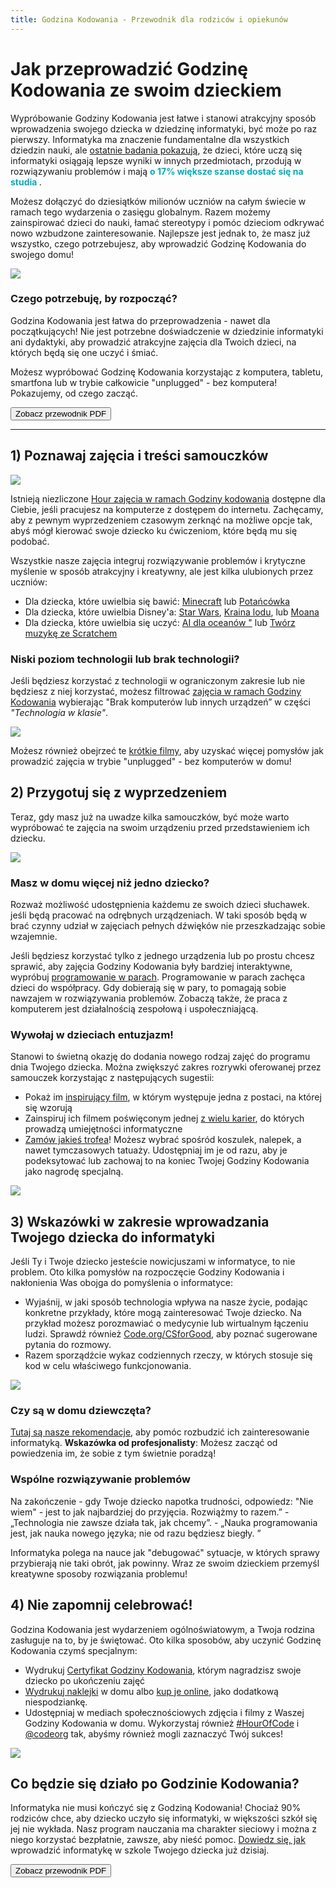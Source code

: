 ```yaml
---
title: Godzina Kodowania - Przewodnik dla rodziców i opiekunów
---
```


# Jak przeprowadzić Godzinę Kodowania ze swoim dzieckiem

Wypróbowanie Godziny Kodowania jest łatwe i stanowi atrakcyjny sposób wprowadzenia swojego dziecka w dziedzinę informatyki, być może po raz pierwszy. Informatyka ma znaczenie fundamentalne dla wszystkich dziedzin nauki, ale [ostatnie badania pokazują](https://medium.com/@codeorg/cs-helps-students-outperform-in-school-college-and-workplace-66dd64a69536), że dzieci, które uczą się informatyki osiągają lepsze wyniki w innych przedmiotach, przodują w rozwiązywaniu problemów i mają <font color="00adbc"><b> o 17% większe szanse dostać się na studia </font></b>.</p> 

<p>
  Możesz dołączyć do dziesiątków milionów uczniów na całym świecie w ramach tego wydarzenia o zasięgu globalnym. Razem możemy zainspirować dzieci do nauki, łamać stereotypy i pomóc dzieciom odkrywać nowo wzbudzone zainteresowanie. Najlepsze jest jednak to, że masz już wszystko, czego potrzebujesz, aby wprowadzić Godzinę Kodowania do swojego domu!
</p>

<p>
  <a href="{{ urls/learn }}"><img src="/images/fit-600/Marketing/mother-helping-her-daughter-use-a-laptop-4260325.jpg" /></a>
</p>

<h3>Czego potrzebuję, by rozpocząć?</h3>

<p>
  Godzina Kodowania jest łatwa do przeprowadzenia - nawet dla początkujących! Nie jest potrzebne doświadczenie w dziedzinie informatyki ani dydaktyki, aby prowadzić atrakcyjne zajęcia dla Twoich dzieci, na których będą się one uczyć i śmiać.
</p>

<p>
  Możesz wypróbować Godzinę Kodowania korzystając z komputera, tabletu, smartfona lub w trybie całkowicie "unplugged" - bez komputera! Pokazujemy, od czego zacząć.
</p>

<p>
  <a href="{{ localized_files/hourofcode_parent_how_to }}"><button>Zobacz przewodnik PDF</button></a>
</p>

<hr />

<h2>
  1) Poznawaj zajęcia i treści samouczków
</h2>

<p>
  <a href="{{ urls/learn }}"><img src="/images/tutorials.png" /></a>
</p>

<p>
  Istnieją niezliczone <a href="https://hourofcode.com/us/learn">Hour zajęcia w ramach Godziny kodowania</a> dostępne dla Ciebie, jeśli pracujesz na komputerze z dostępem do internetu. Zachęcamy, aby z pewnym wyprzedzeniem czasowym zerknąć na możliwe opcje tak, abyś mógł kierować swoje dziecko ku ćwiczeniom, które będą mu się podobać.
</p>

<p>
  Wszystkie nasze zajęcia integruj rozwiązywanie problemów i krytyczne myślenie w sposób atrakcyjny i kreatywny, ale jest kilka ulubionych przez uczniów:
</p>

<ul>
  <li>
    Dla dziecka, które uwielbia się bawić: <a href="https://code.org/minecraft">Minecraft</a> lub <a href="https://code.org/dance">Potańcówka</a>
  </li>
  <li>
    Dla dziecka, które uwielbia Disney'a: <a href="https://code.org/starwars">Star Wars</a>, <a href="https://studio.code.org/s/frozen/stage/1/puzzle/1">Kraina lodu</a>, lub <a href="https://partners.disney.com/hour-of-code?cds&cmp=vanity%7Cnatural%7Cus%7Cmoanahoc%7C">Moana</a>
  </li>
  <li>
    Dla dziecka, które uwielbia się uczyć: <a href="https://code.org/oceans">AI dla oceanów "</a> lub <a href="https://scratch.mit.edu/projects/editor/?tutorial=music&utm_source=codeorg">Twórz muzykę ze Scratchem</a>
  </li>
</ul>

<h3>Niski poziom technologii lub brak technologii?</h3>

<p>
  Jeśli będziesz korzystać z technologii w ograniczonym zakresie lub nie będziesz z niej korzystać, możesz filtrować <a href="https://hourofcode.com/us/learn">zajęcia w ramach Godziny Kodowania</a> wybierając "Brak komputerów lub innych urządzeń” w części <em>"Technologia w klasie"</em>.
</p>

<p>
  <a href="{{ urls/learn }}"><img src="/images/Marketing/filtering-activities-hoc.jpg" /></a>
</p>

<p>
  Możesz również obejrzeć te <a href="https://www.youtube.com/playlist?list=PLzdnOPI1iJNcpfa4LtbaIl35gqir_5XUu">krótkie filmy</a>, aby uzyskać więcej pomysłów jak prowadzić zajęcia w trybie "unplugged" - bez komputerów w domu!
</p>

<h2>
  2) Przygotuj się z wyprzedzeniem
</h2>

<p>
  Teraz, gdy masz już na uwadze kilka samouczków, być może warto wypróbować te zajęcia na swoim urządzeniu przed przedstawieniem ich dziecku.
</p>

<p>
  <a href="{{ urls/learn }}"><img src="/images/fit-600/Marketing/father-and-children-looking-at-a-laptop-4260749.jpg" /></a>
</p>

<h3>Masz w domu więcej niż jedno dziecko?</h3>

<p>
  Rozważ możliwość udostępnienia każdemu ze swoich dzieci słuchawek. jeśli będą pracować na odrębnych urządzeniach. W taki sposób będą w brać czynny udział w zajęciach pełnych dźwięków nie przeszkadzając sobie wzajemnie.
</p>

<p>
  Jeśli będziesz korzystać tylko z jednego urządzenia lub po prostu chcesz sprawić, aby zajęcia Godziny Kodowania były bardziej interaktywne, wypróbuj <a href="https://www.youtube.com/watch?v=vgkahOzFH2Q">programowanie w parach</a>. Programowanie w parach zachęca dzieci do współpracy. Gdy dobierają się w pary, to pomagają sobie nawzajem w rozwiązywania problemów. Zobaczą także, że praca z komputerem jest działalnością zespołową i uspołeczniającą.
</p>

<h3>Wywołaj w dzieciach entuzjazm! </h3>

<p>
  Stanowi to świetną okazję do dodania nowego rodzaj zajęć do programu dnia Twojego dziecka. Można zwiększyć zakres rozrywki oferowanej przez samouczek korzystając z następujących sugestii:
</p>

<ul>
  <li>
    Pokaż im <a href="https://www.youtube.com/playlist?list=PLzdnOPI1iJNcadqJAZnbDYShie4gLZQQJ">inspirujący film</a>, w którym występuje jedna z postaci, na której się wzorują
  </li>
  <li>
    Zainspiruj ich filmem poświęconym jednej <a href="https://www.youtube.com/playlist?list=PLzdnOPI1iJNfpD8i4Sx7U0y2MccnrNZuP">z wielu karier</a>, do których prowadzą umiejętności informatyczne
  </li>
  <li>
    <a href="https://store.code.org/">Zamów jakieś trofea</a>! Możesz wybrać spośród koszulek, nalepek, a nawet tymczasowych tatuaży. Udostępniaj im je od razu, aby je podeksytować lub zachowaj to na koniec Twojej Godziny Kodowania jako nagrodę specjalną.
  </li>
</ul>

<p>
  

<a href="https://store.code.org/" target="_blank"><img src="/images/fit-500/Marketing/hourofcodestore.jpg"></a>

</p>

<h2>
  3) Wskazówki w zakresie wprowadzania Twojego dziecka do informatyki
</h2>

<p>
  Jeśli Ty i Twoje dziecko jesteście nowicjuszami w informatyce, to nie problem. Oto kilka pomysłów na rozpoczęcie Godziny Kodowania i nakłonienia Was obojga do pomyślenia o informatyce:
</p>

<ul>
  <li>
    Wyjaśnij, w jaki sposób technologia wpływa na nasze życie, podając konkretne przykłady, które mogą zainteresować Twoje dziecko. Na przykład możesz porozmawiać o medycynie lub wirtualnym łączeniu ludzi. Sprawdź również <a href="https://code.org/csforgood">Code.org/CSforGood</a>, aby poznać sugerowane pytania do rozmowy.
  </li>
  <li>
    Razem sporządźcie wykaz codziennych rzeczy, w których stosuje się kod w celu właściwego funkcjonowania.
  </li>
</ul>

<p>
  <a href="{{ urls/learn }}"><img src="/images/fit-600/Marketing/girl-sitting-on-sofa-while-using-tablet-computer-4144035.jpg" /></a>
</p>

<h3>Czy są w domu dziewczęta?</h3>

<p>
  <a href="https://code.org/girls">Tutaj są nasze rekomendacje</a>, aby pomóc rozbudzić ich zainteresowanie informatyką. <strong>Wskazówka od profesjonalisty</strong>: Możesz zacząć od powiedzenia im, że sobie z tym świetnie poradzą!
</p>

<h3>Wspólne rozwiązywanie problemów</h3>

<p>
  Na zakończenie - gdy Twoje dziecko napotka trudności, odpowiedz: "Nie wiem" - jest to jak najbardziej do przyjęcia. Rozwiążmy to razem.” - „Technologia nie zawsze działa tak, jak chcemy”. - „Nauka programowania jest, jak nauka nowego języka; nie od razu będziesz biegły. ”
</p>

<p>
  Informatyka polega na nauce jak "debugować" sytuacje, w których sprawy przybierają nie taki obrót, jak powinny. Wraz ze swoim dzieckiem przemyśl kreatywne sposoby rozwiązania problemu!
</p>

<h2>
  4) Nie zapomnij celebrować!
</h2>

<p>
  Godzina Kodowania jest wydarzeniem ogólnoświatowym, a Twoja rodzina zasługuje na to, by je świętować. Oto kilka sposobów, aby uczynić Godzinę Kodowania czymś specjalnym:
</p>

<ul>
  <li>
    Wydrukuj <a href="https://staging.code.org/certificates">Certyfikat Godziny Kodowania</a>, którym nagradzisz swoje dziecko po ukończeniu zajęć
  </li>
  <li>
    <a href="https://staging.hourofcode.com/us/promote/resources#stickers">Wydrukuj naklejki</a> w domu albo <a href="https://store.code.org/">kup je online</a>, jako dodatkową niespodziankę.
  </li>
  <li>
    Udostępniaj w mediach społecznościowych zdjęcia i filmy z Waszej Godziny Kodowania w domu. Wykorzystaj również <a href="https://twitter.com/hashtag/hourofcode">#HourOfCode</a> i <a href="https://twitter.com/codeorg">@codeorg</a> tak, abyśmy również mogli zaznaczyć Twój sukces!
  </li>
</ul>

<p>
  <a href="{{ urls/learn }}"><img src="/images/fit-600/Marketing/g8TUlHzF.jpeg" /></a>
</p>

<h2>Co będzie się działo po Godzinie Kodowania?</h2>

<p>
  Informatyka nie musi kończyć się z Godziną Kodowania! Chociaż 90% rodziców chce, aby dziecko uczyło się informatyki, w większości szkół się jej nie wykłada. Nasz program nauczania ma charakter sieciowy i można z niego korzystać bezpłatnie, zawsze, aby nieść pomoc. <a href="https://code.org/yourschool">Dowiedz się, jak</a> wprowadzić informatykę w szkole Twojego dziecka już dzisiaj.
</p>

<p>
  <a href="{{ localized_files/hourofcode_parent_how_to }}"><button>Zobacz przewodnik PDF</button></a>
</p>